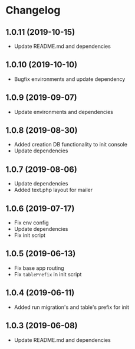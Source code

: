 Changelog
=========

## 1.0.11 (2019-10-15)
 * Update README.md and dependencies
 
## 1.0.10 (2019-10-10)
 * Bugfix environments and update dependency
 
## 1.0.9 (2019-09-07)
 * Update environments and dependencies
 
## 1.0.8 (2019-08-30)
 * Added creation DB functionality to init console
 * Update dependencies

## 1.0.7 (2019-08-06)
 * Update dependencies
 * Added text.php layout for mailer

## 1.0.6 (2019-07-17)
 * Fix env config
 * Update dependencies
 * Fix init script

## 1.0.5 (2019-06-13)
 * Fix base app routing
 * Fix `tablePrefix` in init script
 
## 1.0.4 (2019-06-11)
 * Added run migration's and table's prefix for init
 
## 1.0.3 (2019-06-08)
 * Update README.md and dependencies